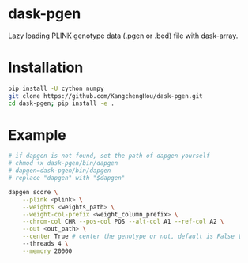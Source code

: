 # dask-pgen
Lazy loading PLINK genotype data (.pgen or .bed) file with dask-array.

# Installation
```bash
pip install -U cython numpy
git clone https://github.com/KangchengHou/dask-pgen.git
cd dask-pgen; pip install -e .
```

# Example
```bash
# if dapgen is not found, set the path of dapgen yourself
# chmod +x dask-pgen/bin/dapgen
# dapgen=dask-pgen/bin/dapgen
# replace "dapgen" with "$dapgen"

dapgen score \
    --plink <plink> \
    --weights <weights_path> \
    --weight-col-prefix <weight_column_prefix> \
    --chrom-col CHR --pos-col POS --alt-col A1 --ref-col A2 \
    --out <out_path> \
    --center True # center the genotype or not, default is False \
    --threads 4 \
    --memory 20000
```
